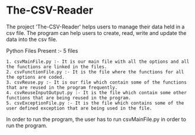 # The-CSV-Reader

The project 'The-CSV-Reader' helps users to manage their data held in a csv file. The program can help users to create, read, write and update the data into the csv file.

Python Files Present :- 5 files

    1. csvMainFile.py :- It is our main file with all the options and all the functions are linked in the files.
    2. csvFunctionFile.py :- It is the file where the functions for all the options are coded.
    3. csvReuse.py :- It is our file which contain some of the functions that are reused in the program frequently.
    4. csvReuseInputOutput.py :- It is the file which contain some other functions that are being reused in the program.
    5. csvExceptionFile.py :- It is the file which contains some of the user defined exception that are being used in the file.

In order to run the program, the user has to run csvMainFile.py in order to run the program.
